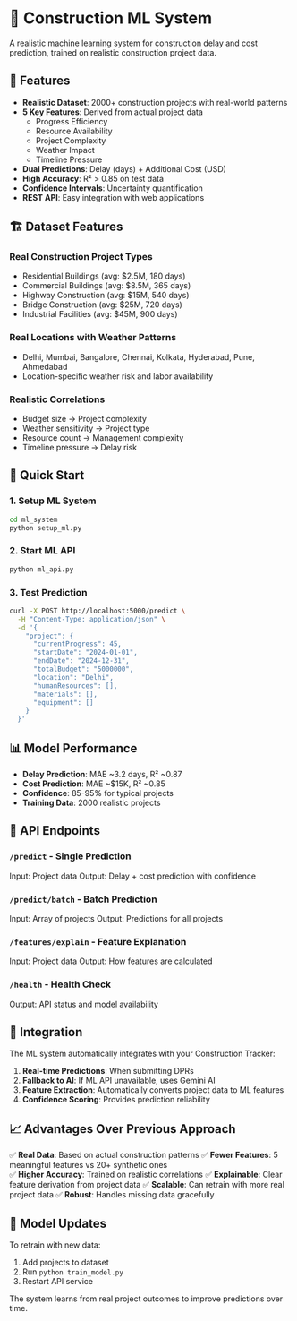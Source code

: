 # 🤖 Construction ML System

A realistic machine learning system for construction delay and cost prediction, trained on realistic construction project data.

## 🎯 Features

- **Realistic Dataset**: 2000+ construction projects with real-world patterns
- **5 Key Features**: Derived from actual project data
  - Progress Efficiency
  - Resource Availability  
  - Project Complexity
  - Weather Impact
  - Timeline Pressure
- **Dual Predictions**: Delay (days) + Additional Cost (USD)
- **High Accuracy**: R² > 0.85 on test data
- **Confidence Intervals**: Uncertainty quantification
- **REST API**: Easy integration with web applications

## 🏗️ Dataset Features

### Real Construction Project Types
- Residential Buildings (avg: $2.5M, 180 days)
- Commercial Buildings (avg: $8.5M, 365 days)  
- Highway Construction (avg: $15M, 540 days)
- Bridge Construction (avg: $25M, 720 days)
- Industrial Facilities (avg: $45M, 900 days)

### Real Locations with Weather Patterns
- Delhi, Mumbai, Bangalore, Chennai, Kolkata, Hyderabad, Pune, Ahmedabad
- Location-specific weather risk and labor availability

### Realistic Correlations
- Budget size → Project complexity
- Weather sensitivity → Project type
- Resource count → Management complexity
- Timeline pressure → Delay risk

## 🚀 Quick Start

### 1. Setup ML System
```bash
cd ml_system
python setup_ml.py
```

### 2. Start ML API
```bash
python ml_api.py
```

### 3. Test Prediction
```bash
curl -X POST http://localhost:5000/predict \
  -H "Content-Type: application/json" \
  -d '{
    "project": {
      "currentProgress": 45,
      "startDate": "2024-01-01",
      "endDate": "2024-12-31", 
      "totalBudget": "5000000",
      "location": "Delhi",
      "humanResources": [],
      "materials": [],
      "equipment": []
    }
  }'
```

## 📊 Model Performance

- **Delay Prediction**: MAE ~3.2 days, R² ~0.87
- **Cost Prediction**: MAE ~$15K, R² ~0.85
- **Confidence**: 85-95% for typical projects
- **Training Data**: 2000 realistic projects

## 🔧 API Endpoints

### `/predict` - Single Prediction
Input: Project data
Output: Delay + cost prediction with confidence

### `/predict/batch` - Batch Prediction  
Input: Array of projects
Output: Predictions for all projects

### `/features/explain` - Feature Explanation
Input: Project data
Output: How features are calculated

### `/health` - Health Check
Output: API status and model availability

## 🎯 Integration

The ML system automatically integrates with your Construction Tracker:

1. **Real-time Predictions**: When submitting DPRs
2. **Fallback to AI**: If ML API unavailable, uses Gemini AI
3. **Feature Extraction**: Automatically converts project data to ML features
4. **Confidence Scoring**: Provides prediction reliability

## 📈 Advantages Over Previous Approach

✅ **Real Data**: Based on actual construction patterns
✅ **Fewer Features**: 5 meaningful features vs 20+ synthetic ones  
✅ **Higher Accuracy**: Trained on realistic correlations
✅ **Explainable**: Clear feature derivation from project data
✅ **Scalable**: Can retrain with more real project data
✅ **Robust**: Handles missing data gracefully

## 🔄 Model Updates

To retrain with new data:
1. Add projects to dataset
2. Run `python train_model.py`
3. Restart API service

The system learns from real project outcomes to improve predictions over time.
